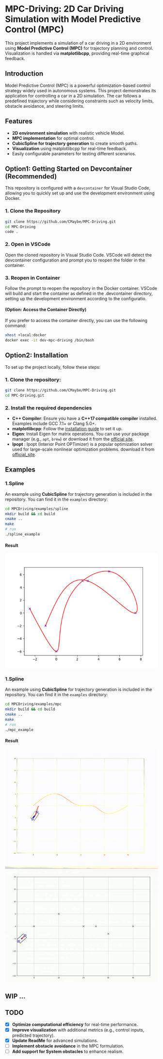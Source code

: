 # MPC-Driving: 2D Car Driving Simulation with Model Predictive Control (MPC)


This project implements a simulation of a car driving in a 2D environment using **Model Predictive Control (MPC)** for trajectory planning and control. Visualization is handled via **matplotlibcpp**, providing real-time graphical feedback.


## Introduction
Model Predictive Control (MPC) is a powerful optimization-based control strategy widely used in autonomous systems. This project demonstrates its application for controlling a car in a 2D simulation. The car follows a predefined trajectory while considering constraints such as velocity limits, obstacle avoidance, and steering limits.

## Features
- **2D environment simulation** with realistic vehicle Model.
- **MPC implementation** for optimal control.
- **CubicSpline for trajectory generation** to create smooth paths.
- **Visualization** using matplotlibcpp for real-time feedback.
- Easily configurable parameters for testing different scenarios.


## Option1: Getting Started on Devcontainer (Recommended)
This repository is configured with a `devcontainer` for Visual Studio Code, allowing you to quickly set up and use the development environment using Docker.

### 1. Clone the Repository
```bash
git clone https://github.com/CMaybe/MPC-Driving.git
cd MPC-Driving
code .
```
### 2. Open in VSCode

Open the cloned repository in Visual Studio Code. VSCode will detect the devcontainer configuration and prompt you to reopen the folder in the container.

### 3. Reopen in Container

Follow the prompt to reopen the repository in the Docker container. VSCode will build and start the container as defined in the .devcontainer directory, setting up the development environment according to the configuratio.

#### (Option: Access the Container Directly)
If you prefer to access the container directly, you can use the following command:

```bash
xhost +local:docker
docker exec -it dev-mpc-driving /bin/bash
```

## Option2: Installation
To set up the project locally, follow these steps:

### 1. Clone the repository:
   ```bash
   git clone https://github.com/CMaybe/MPC-Driving.git
   cd MPC-Driving.git
   ```

### 2. Install the required dependencies
- **C++ Compiler**: Ensure you have a **C++17 compatible compiler** installed. Examples include GCC 7.1+ or Clang 5.0+.
- **matplotlibcpp**: Follow the [installation guide](https://github.com/lava/matplotlib-cpp) to set it up.
- **Eigen**: Install Eigen for matrix operations. You can use your package manager (e.g., `apt`, `brew`) or download it from the [official site](https://eigen.tuxfamily.org/).
- **Ipopt** : Ipopt (Interior Point OPTimizer) is a popular optimization solver used for large-scale nonlinear optimization problems. download it from [official_site](https://github.com/coin-or/Ipopt).
## Examples
### 1.Spline
An example using **CubicSpline** for trajectory generation is included in the repository. You can find it in the `examples` directory:

```bash
cd MPCDriving/examples/spline
mkdir build && cd build
cmake ..
make
# run
./spline_example 
```
#### Result
![figure1](docs/assets/spline/figure1.png)



### 1.Spline
An example using **CubicSpline** for trajectory generation is included in the repository. You can find it in the `examples` directory:

```bash
cd MPCDriving/examples/mpc
mkdir build && cd build
cmake ..
make
# run
./mpc_example 
```
#### Result
![mpc1](docs/assets/mpc/mpc.gif)
![mpc2](docs/assets/mpc/mpc2.gif)


## WIP ...
## TODO
- [X] **Optimize computational efficiency** for real-time performance.
- [X] **Improve visualization** with additional metrics (e.g., control inputs, predicted trajectory).
- [X] **Update ReadMe** for advanced simulations.
- [ ] **Implement obstacle avoidance** in the MPC formulation.
- [ ] **Add support for System obstacles** to enhance realism.
